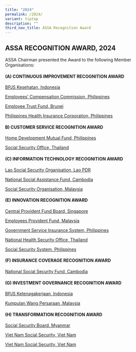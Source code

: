 ```yaml
---
title: "2024"
permalink: /2024/
variant: tiptap
description: ""
third_nav_title: ASSA Recognition Award
---
```

<h2>ASSA RECOGNITION AWARD, 2024</h2>
<p>ASSA Chairman presented the Award to the following Member Organisations:</p>
<h4>(A) CONTINUOUS IMPROVEMENT RECOGNITION AWARD</h4>
<p><a href="/files/ASSA Recognition Award/2024/BPJS_Kesehatan_Indonesia_JELITA___The_Participant_Recruitment_and_Reactivation_Service_Program.pdf" rel="noopener noreferrer nofollow" target="_blank">BPJS Kesehatan, Indonesia</a>
</p>
<p><a href="/files/ASSA Recognition Award/2024/ECC_Philippines_Return_to_Work_Assistance_Program__RTWAP_.pdf" rel="noopener noreferrer nofollow" target="_blank">Employees’ Compensation Commission, Philippines</a>
</p>
<p><a href="/files/ASSA Recognition Award/2024/ETF_Brunei_Introduction_of_Administrator_Nomination_Feature_Under_Skim_Persaraan_Kebangsaan__SPK_.pdf" rel="noopener noreferrer nofollow" target="_blank">Employee Trust Fund, Brunei</a>
</p>
<p><a href="/files/ASSA Recognition Award/2024/PhilHealth_Philippines_Benefits_Development_Planning_Protocol.pdf" rel="noopener noreferrer nofollow" target="_blank">Philippines Health Insurance Corporation, Philippines</a>
</p>
<p></p>
<h4>B) CUSTOMER SERVICE RECOGNITION AWARD</h4>
<p><a href="/files/ASSA Recognition Award/2024/Pag_IBIG_Fund_Philippines_Elevating_the_Customer_Service_Experience_for_16_Million_Filipino_Workers.pdf" rel="noopener noreferrer nofollow" target="_blank">Home Development Mutual Fund, Philippines</a>
</p>
<p><a href="/files/ASSA Recognition Award/2024/SSO_Thailand_SSO_s_Proactive_Healthcare_Initiatives.pdf" rel="noopener noreferrer nofollow" target="_blank">Social Security Office, Thailand</a>
</p>
<p></p>
<h4>(C) INFORMATION TECHNOLOGY RECOGNITION AWARD</h4>
<p><a href="/files/ASSA Recognition Award/2024/LSSO_Lao_PDR_Modernising_Social_Security_Registration_and_Payment_Through_Digital_Solutions.pdf" rel="noopener noreferrer nofollow" target="_blank">Lao Social Security Organisation, Lao PDR</a>
</p>
<p><a href="/files/ASSA Recognition Award/2024/NSAF_Cambodia_Pension_Fund_System__PFS____A_Digital_Solution_for_Civil_Servants_and_Veterans_Pension_Fund.pdf" rel="noopener noreferrer nofollow" target="_blank">National Social Assistance Fund, Cambodia</a>
</p>
<p><a href="/files/ASSA Recognition Award/2024/PERKESO_Malaysia_Rehab_Navigator_App.pdf" rel="noopener noreferrer nofollow" target="_blank">Social Security Organisation, Malaysia</a>
</p>
<p></p>
<h4>(E) INNOVATION RECOGNITION AWARD</h4>
<p><a href="/files/ASSA Recognition Award/2024/CPFB_Singapore_Phy_gital_CPF_Service_Centres___Bridging_the_Digital_Divide.pdf" rel="noopener noreferrer nofollow" target="_blank">Central Provident Fund Board, Singapore</a>
</p>
<p><a href="/files/ASSA Recognition Award/2024/EPF_Malaysia_Account_Restructuring___Leveraging_Behavioural_Insights_to_Enhance_Long_Term_Savings.pdf" rel="noopener noreferrer nofollow" target="_blank">Employees Provident Fund, Malaysia</a>
</p>
<p><a href="/files/ASSA Recognition Award/2024/GSIS_Philippines_Ginhawa_for_All___Lease_With_Option_to_Buy__GFAL_LWOB__Housing_Program.pdf" rel="noopener noreferrer nofollow" target="_blank">Government Service Insurance System, Philippines</a>
</p>
<p><a href="/files/ASSA Recognition Award/2024/NHSO_Thailand_Driving_Excellence_and_Transforming_Universal_Health_Coverage_in_Thailand_Through_Local_Medical_Innovations.pdf" rel="noopener noreferrer nofollow" target="_blank">National Health Security Office, Thailand</a>
</p>
<p><a href="/files/ASSA Recognition Award/2024/SSS_Philippines_SSS_e_Wheels_Program.pdf" rel="noopener noreferrer nofollow" target="_blank">Social Security System, Philippines</a>
</p>
<p></p>
<h4>(F) INSURANCE COVERAGE RECOGNITION AWARD</h4>
<p><a href="/files/ASSA Recognition Award/2024/NSSF_Cambodia_Extension_of_Social_Security_Schemes_on_Occupational_Risk_and_Health_Care_to_Persons_in_Public_Sector.pdf" rel="noopener noreferrer nofollow" target="_blank">National Social Security Fund, Cambodia</a>
</p>
<p></p>
<h4>(G) INVESTMENT GOVERNANCE RECOGNITION AWARD</h4>
<p><a href="/files/ASSA Recognition Award/2024/BPJS_Ketenagakerjaan_Indonesia_Sharia_Services_and_Principles_in_the_Implementation_of_Employment_Social_Security.pdf" rel="noopener noreferrer nofollow" target="_blank">BPJS Ketenagakerjaan, Indonesia</a>
</p>
<p><a href="/files/ASSA Recognition Award/2024/KWAP_Malaysia_Empowering_Malaysian_Startups_Through__Dana_Perintis___Pioneer_Fund_.pdf" rel="noopener noreferrer nofollow" target="_blank">Kumpulan Wang Persaraan ,Malaysia</a>
</p>
<p></p>
<h4>(H) TRANSFORMATION RECOGNITION AWARD</h4>
<p><a href="/files/ASSA Recognition Award/2024/SSB_Myanmar_Advancing_Medical_Care_and_Social_Security_for_Insured_Persons_Through_Public_Private_Partnerships.pdf" rel="noopener noreferrer nofollow" target="_blank">Social Security Board, Myanmar</a>
</p>
<p><a href="/files/ASSA Recognition Award/2024/VSS_Viet_Nam_Strengthening_Compliance_With_SI__UI__and_HI_Laws_Through_Enhanced_Inspection.pdf" rel="noopener noreferrer nofollow" target="_blank">Viet Nam Social Security, Viet Nam</a>
</p>
<p></p>
<p><a href="/files/ASSA Recognition Award/2023/Viet_Nam_VSS_Restructuring_the_operational_processes_to_meet_the_requirements_for_administrative_procedures_settlement.pdf" rel="noopener noreferrer nofollow" target="_blank">Viet Nam Social Security, Viet Nam</a>
</p>